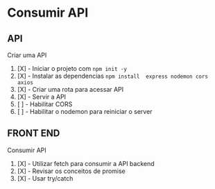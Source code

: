 # Consumir API

## API

Criar uma API
1. [X] - Iniciar o projeto com `npm init -y`
1. [X]  - Instalar as dependencias  `npm install  express nodemon cors axios`
1. [X]  - Criar uma rota para acessar API
1. [X]  - Servir a API
1. [ ]  - Habilitar CORS
1. [ ]  - Habilitar  o nodemon para reiniciar  o server

## FRONT END
Consumir API
1. [X]  - Utilizar fetch para consumir a API backend
1. [X]  - Revisar os conceitos de promise
1. [X]  - Usar try/catch
